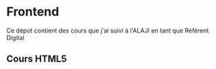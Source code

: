# Frontend
Ce dépot contient des cours que j'ai suivi à l'ALAJI en tant que Référent Digital

## Cours HTML5
